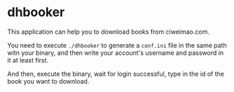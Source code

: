 # dhbooker

This application can help you to download books from ciweimao.com.

You need to execute `./dhbooker` to generate a `conf.ini` file in the same path witn your binary, and then write your account's username and password in it at least first.

And then, execute the binary, wait for login successful, type in the id of the book you want to download.
